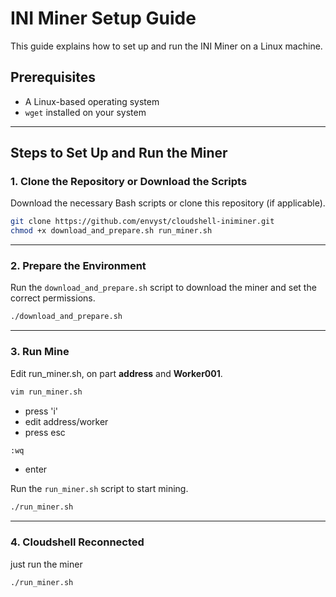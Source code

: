 # INI Miner Setup Guide

This guide explains how to set up and run the INI Miner on a Linux machine.

## Prerequisites
- A Linux-based operating system
- `wget` installed on your system

---

## Steps to Set Up and Run the Miner

### 1. Clone the Repository or Download the Scripts
Download the necessary Bash scripts or clone this repository (if applicable).
```bash
git clone https://github.com/envyst/cloudshell-iniminer.git
chmod +x download_and_prepare.sh run_miner.sh
```

---

### 2. Prepare the Environment

Run the `download_and_prepare.sh` script to download the miner and set the correct permissions.

```bash
./download_and_prepare.sh
```

---

### 3. Run Mine

Edit run_miner.sh, on part **address** and **Worker001**.
```bash
vim run_miner.sh
```
- press 'i'
- edit address/worker
- press esc
```bash
:wq
```
- enter

Run the `run_miner.sh` script to start mining.

```bash
./run_miner.sh
```

---

### 4. Cloudshell Reconnected
just run the miner
```bash
./run_miner.sh
```
